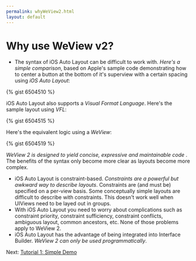 ```yaml
---
permalink: whyWeView2.html
layout: default
---
```


Why use WeView v2?
==

<!-- TEMPLATE START -->

* The syntax of iOS Auto Layout can be difficult to work with. _Here's a simple comparison_, based on Apple's sample code demonstrating how to center a button at the bottom of it's superview with a certain spacing using _iOS Auto Layout_:

{% gist 6504510 %}

iOS Auto Layout also supports a _Visual Format Language_.  Here's the sample layout using _VFL_:

{% gist 6504515 %}

Here's the equivalent logic using a _WeView_:

{% gist 6504519 %}

_WeView 2 is designed to yield concise, expressive and maintainable code_	.  The benefits of the syntax only become more clear as layouts become more complex.

* iOS Auto Layout is constraint-based.  _Constraints are a powerful but awkward way to describe layouts_. Constraints are (and must be) specified on a per-view basis. Some conceptually simple layouts are difficult to describe with constraints. This doesn't work well when UIViews need to be layed out in groups.
* With iOS Auto Layout you need to worry about complications such as constraint priority, constraint sufficiency, constraint conflicts, ambiguous layout, common ancestors, etc. None of those problems apply to WeView 2.
* iOS Auto Layout has the advantage of being integrated into Interface Builder.  _WeView 2 can only be used programmatically_.

<!-- TEMPLATE END -->

Next\: [Tutorial 1: Simple Demo](Tutorial1.html)